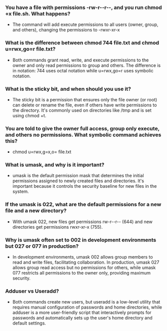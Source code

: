 
### You have a file with permissions -rw-r--r--, and you run chmod +x file.sh. What happens?

- The command will add execute permissions to all users (owner, group, and others), changing the permissions to -rwxr-xr-x

### What is the difference between chmod 744 file.txt and chmod u=rwx,go=r file.txt?

- Both commands grant read, write, and execute permissions to the owner and only read permissions to group and others. The difference is in notation: 744 uses octal notation while u=rwx,go=r uses symbolic notation.

### What is the sticky bit, and when should you use it?

- The sticky bit is a permission that ensures only the file owner (or root) can delete or rename the file, even if others have write permissions to the directory. It's commonly used on directories like /tmp and is set using chmod +t.

### You are told to give the owner full access, group only execute, and others no permissions. What symbolic command achieves this?

- chmod u=rwx,g=x,o= file.txt

### What is umask, and why is it important?

- umask is the default permission mask that determines the initial permissions assigned to newly created files and directories. It's important because it controls the security baseline for new files in the system.

### If the umask is 022, what are the default permissions for a new file and a new directory?

- With umask 022, new files get permissions rw-r--r-- (644) and new directories get permissions rwxr-xr-x (755).

### Why is umask often set to 002 in development environments but 027 or 077 in production?

- In development environments, umask 002 allows group members to read and write files, facilitating collaboration. In production, umask 027 allows group read access but no permissions for others, while umask 077 restricts all permissions to the owner only, providing maximum security.


### Adduser vs Useradd?

- Both commands create new users, but useradd is a low-level utility that requires manual configuration of passwords and home directories, while adduser is a more user-friendly script that interactively prompts for passwords and automatically sets up the user's home directory and default settings.